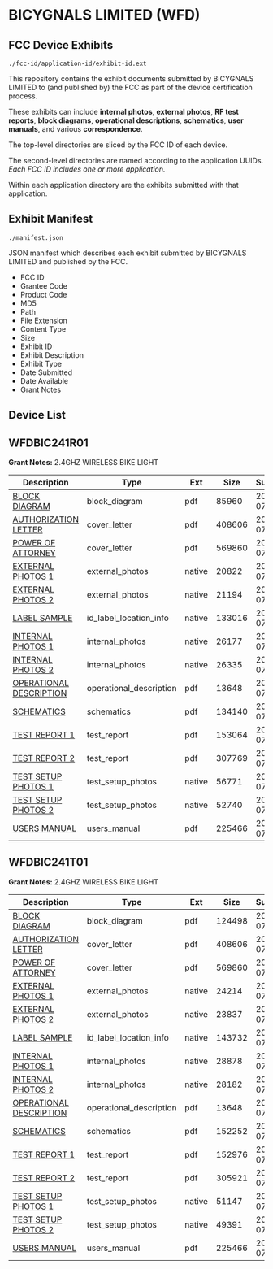 # BICYGNALS LIMITED (WFD)
## FCC Device Exhibits

```
./fcc-id/application-id/exhibit-id.ext
```

This repository contains the exhibit documents submitted by BICYGNALS LIMITED to (and published by) the FCC as part of the device certification process.

These exhibits can include **internal photos**, **external photos**, **RF test reports**, **block diagrams**, **operational descriptions**, **schematics**, **user manuals**, and various **correspondence**.

The top-level directories are sliced by the FCC ID of each device.

The second-level directories are named according to the application UUIDs. *Each FCC ID includes one or more application.*

Within each application directory are the exhibits submitted with that application. 

## Exhibit Manifest

```
./manifest.json
```

JSON manifest which describes each exhibit submitted by BICYGNALS LIMITED and published by the FCC.

- FCC ID
- Grantee Code
- Product Code
- MD5
- Path
- File Extension
- Content Type
- Size
- Exhibit ID
- Exhibit Description
- Exhibit Type
- Date Submitted
- Date Available
- Grant Notes

## Device List
## WFDBIC241R01
**Grant Notes:** 2.4GHZ WIRELESS BIKE LIGHT

| Description | Type | Ext | Size | Submitted | Available |
| ----------- | ---- | --- | ---- | --------- | --------- |
| [BLOCK DIAGRAM](WFDBIC241R01/628659c78aa1b8b468eda123d7758409/977079.pdf) | block_diagram | pdf | 85960 | 2008-07-28 | 2008-07-28 |
| [AUTHORIZATION LETTER](WFDBIC241R01/628659c78aa1b8b468eda123d7758409/977057.pdf) | cover_letter | pdf | 408606 | 2008-07-28 | 2008-07-28 |
| [POWER OF ATTORNEY](WFDBIC241R01/628659c78aa1b8b468eda123d7758409/977065.pdf) | cover_letter | pdf | 569860 | 2008-07-28 | 2008-07-28 |
| [EXTERNAL PHOTOS 1](WFDBIC241R01/628659c78aa1b8b468eda123d7758409/977080.native) | external_photos | native | 20822 | 2008-07-28 | 2008-07-28 |
| [EXTERNAL PHOTOS 2](WFDBIC241R01/628659c78aa1b8b468eda123d7758409/977081.native) | external_photos | native | 21194 | 2008-07-28 | 2008-07-28 |
| [LABEL SAMPLE](WFDBIC241R01/628659c78aa1b8b468eda123d7758409/977084.native) | id_label_location_info | native | 133016 | 2008-07-28 | 2008-07-28 |
| [INTERNAL PHOTOS 1](WFDBIC241R01/628659c78aa1b8b468eda123d7758409/977082.native) | internal_photos | native | 26177 | 2008-07-28 | 2008-07-28 |
| [INTERNAL PHOTOS 2](WFDBIC241R01/628659c78aa1b8b468eda123d7758409/977083.native) | internal_photos | native | 26335 | 2008-07-28 | 2008-07-28 |
| [OPERATIONAL DESCRIPTION](WFDBIC241R01/628659c78aa1b8b468eda123d7758409/977064.pdf) | operational_description | pdf | 13648 | 2008-07-28 | 2008-07-28 |
| [SCHEMATICS](WFDBIC241R01/628659c78aa1b8b468eda123d7758409/977087.pdf) | schematics | pdf | 134140 | 2008-07-28 | 2008-07-28 |
| [TEST REPORT 1](WFDBIC241R01/628659c78aa1b8b468eda123d7758409/977088.pdf) | test_report | pdf | 153064 | 2008-07-28 | 2008-07-28 |
| [TEST REPORT 2](WFDBIC241R01/628659c78aa1b8b468eda123d7758409/977089.pdf) | test_report | pdf | 307769 | 2008-07-28 | 2008-07-28 |
| [TEST SETUP PHOTOS 1](WFDBIC241R01/628659c78aa1b8b468eda123d7758409/977090.native) | test_setup_photos | native | 56771 | 2008-07-28 | 2008-07-28 |
| [TEST SETUP PHOTOS 2](WFDBIC241R01/628659c78aa1b8b468eda123d7758409/977091.native) | test_setup_photos | native | 52740 | 2008-07-28 | 2008-07-28 |
| [USERS MANUAL](WFDBIC241R01/628659c78aa1b8b468eda123d7758409/977077.pdf) | users_manual | pdf | 225466 | 2008-07-28 | 2008-07-28 |
## WFDBIC241T01
**Grant Notes:** 2.4GHZ WIRELESS BIKE LIGHT

| Description | Type | Ext | Size | Submitted | Available |
| ----------- | ---- | --- | ---- | --------- | --------- |
| [BLOCK DIAGRAM](WFDBIC241T01/842aca9f258975bbac7843cf439e4710/977058.pdf) | block_diagram | pdf | 124498 | 2008-07-28 | 2008-07-28 |
| [AUTHORIZATION LETTER](WFDBIC241T01/842aca9f258975bbac7843cf439e4710/977057.pdf) | cover_letter | pdf | 408606 | 2008-07-28 | 2008-07-28 |
| [POWER OF ATTORNEY](WFDBIC241T01/842aca9f258975bbac7843cf439e4710/977065.pdf) | cover_letter | pdf | 569860 | 2008-07-28 | 2008-07-28 |
| [EXTERNAL PHOTOS 1](WFDBIC241T01/842aca9f258975bbac7843cf439e4710/977059.native) | external_photos | native | 24214 | 2008-07-28 | 2008-07-28 |
| [EXTERNAL PHOTOS 2](WFDBIC241T01/842aca9f258975bbac7843cf439e4710/977060.native) | external_photos | native | 23837 | 2008-07-28 | 2008-07-28 |
| [LABEL SAMPLE](WFDBIC241T01/842aca9f258975bbac7843cf439e4710/977063.native) | id_label_location_info | native | 143732 | 2008-07-28 | 2008-07-28 |
| [INTERNAL PHOTOS 1](WFDBIC241T01/842aca9f258975bbac7843cf439e4710/977061.native) | internal_photos | native | 28878 | 2008-07-28 | 2008-07-28 |
| [INTERNAL PHOTOS 2](WFDBIC241T01/842aca9f258975bbac7843cf439e4710/977062.native) | internal_photos | native | 28182 | 2008-07-28 | 2008-07-28 |
| [OPERATIONAL DESCRIPTION](WFDBIC241T01/842aca9f258975bbac7843cf439e4710/977064.pdf) | operational_description | pdf | 13648 | 2008-07-28 | 2008-07-28 |
| [SCHEMATICS](WFDBIC241T01/842aca9f258975bbac7843cf439e4710/977066.pdf) | schematics | pdf | 152252 | 2008-07-28 | 2008-07-28 |
| [TEST REPORT 1](WFDBIC241T01/842aca9f258975bbac7843cf439e4710/977067.pdf) | test_report | pdf | 152976 | 2008-07-28 | 2008-07-28 |
| [TEST REPORT 2](WFDBIC241T01/842aca9f258975bbac7843cf439e4710/977068.pdf) | test_report | pdf | 305921 | 2008-07-28 | 2008-07-28 |
| [TEST SETUP PHOTOS 1](WFDBIC241T01/842aca9f258975bbac7843cf439e4710/977069.native) | test_setup_photos | native | 51147 | 2008-07-28 | 2008-07-28 |
| [TEST SETUP PHOTOS 2](WFDBIC241T01/842aca9f258975bbac7843cf439e4710/977076.native) | test_setup_photos | native | 49391 | 2008-07-28 | 2008-07-28 |
| [USERS MANUAL](WFDBIC241T01/842aca9f258975bbac7843cf439e4710/977077.pdf) | users_manual | pdf | 225466 | 2008-07-28 | 2008-07-28 |
